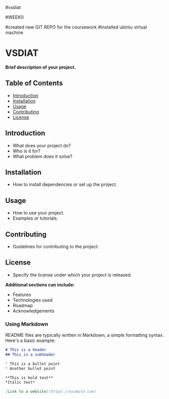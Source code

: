 #vsdiat

#WEEK0

#created new GIT REPO for the coursework
#installed ubintu virtual machine


# VSDIAT

**Brief description of your project.**

## Table of Contents
* [Introduction](#introduction)
* [Installation](#installation)
* [Usage](#usage)
* [Contributing](#contributing)
* [License](#license)

## Introduction
* What does your project do?
* Who is it for?
* What problem does it solve?

## Installation
* How to install dependencies or set up the project.

## Usage
* How to use your project.
* Examples or tutorials.

## Contributing
* Guidelines for contributing to the project.

## License
* Specify the license under which your project is released.

**Additional sections can include:**
* Features
* Technologies used
* Roadmap
* Acknowledgements

### Using Markdown

README files are typically written in Markdown, a simple formatting syntax. Here's a basic example:

```markdown
# This is a header
## This is a subheader

* This is a bullet point
* Another bullet point

**This is bold text**
*Italic text*

[Link to a website](https://example.com)


